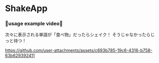# ShakeApp

### 🍝usage example video🍝

次々に表示される単語が「食べ物」だったらシェイク！
そうじゃなかったらじっと待つ！

https://github.com/user-attachments/assets/c693b785-19c6-4316-b758-63b629392411

